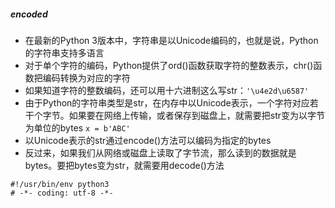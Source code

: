 ##### encoded
- 在最新的Python 3版本中，字符串是以Unicode编码的，也就是说，Python的字符串支持多语言
- 对于单个字符的编码，Python提供了ord()函数获取字符的整数表示，chr()函数把编码转换为对应的字符
- 如果知道字符的整数编码，还可以用十六进制这么写str：`'\u4e2d\u6587'`
- 由于Python的字符串类型是str，在内存中以Unicode表示，一个字符对应若干个字节。如果要在网络上传输，或者保存到磁盘上，就需要把str变为以字节为单位的bytes  `x = b'ABC'`
- 以Unicode表示的str通过encode()方法可以编码为指定的bytes
- 反过来，如果我们从网络或磁盘上读取了字节流，那么读到的数据就是bytes。要把bytes变为str，就需要用decode()方法
```
#!/usr/bin/env python3
# -*- coding: utf-8 -*-
```
